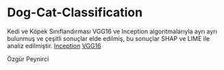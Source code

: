 # Dog-Cat-Classification

Kedi ve Köpek Sınıflandırması VGG16 ve Inception algoritmalarıyla ayrı ayrı bulunmuş ve çeşitli sonuçlar elde edilmiş, bu sonuçlar SHAP ve LIME ile analiz edilmiştir.
[Inception](odogs-vs-cats-classification-inception.ipynb)
[VGG16](dogs-vs-cats-classification-vgg16.ipynb)

Özgür Peynirci
